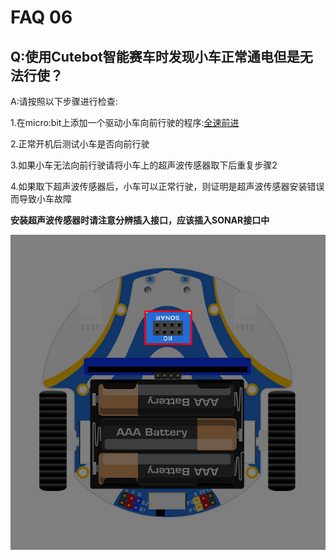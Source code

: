 # FAQ 06
## Q:使用Cutebot智能赛车时发现小车正常通电但是无法行使？

A:请按照以下步骤进行检查:

1.在micro:bit上添加一个驱动小车向前行驶的程序:[全速前进](https://makecode.microbit.org/_0p45b90iHie1)

2.正常开机后测试小车是否向前行驶

3.如果小车无法向前行驶请将小车上的超声波传感器取下后重复步骤2

4.如果取下超声波传感器后，小车可以正常行驶，则证明是超声波传感器安装错误而导致小车故障

**安装超声波传感器时请注意分辨插入接口，应该插入SONAR接口中**

![](./images/FAQ-microbit-06-01.png)

